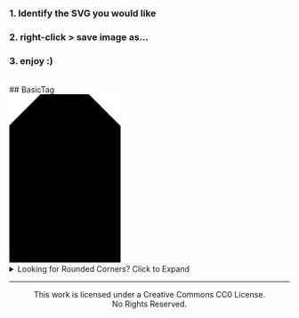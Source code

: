 ### 1. Identify the SVG you would like
### 2. right-click > save image as...
### 3. enjoy :)
<br />  
## BasicTag
<br />  
  <img src="https://raw.githubusercontent.com/allthebets/svghub/main/SVGs/BasicTag.svg" width="200">
<br />  
<details>
  <summary>
    Looking for Rounded Corners? Click to Expand
  </summary>
  BasicTag w/ 10px corner radius<br />  
  <img src="https://raw.githubusercontent.com/allthebets/svghub/main/SVGs/BasicTag_10px.svg" width="200">
<br />  
  BasicTag w/ 15px corner radius<br />  
  <img src="https://raw.githubusercontent.com/allthebets/svghub/main/SVGs/BasicTag_15px.svg" width="200">
<br />    
  BasicTag w/ 20px corner radius<br />  
  <img src="https://raw.githubusercontent.com/allthebets/svghub/main/SVGs/BasicTag_20px.svg" width="200">
<br />    
  BasicTag w/ 25px corner radius<br />  
  <img src="https://raw.githubusercontent.com/allthebets/svghub/main/SVGs/BasicTag_25px.svg" width="200">
<br />    
  BasicTag w/ 30px corner radius<br />  
  <img src="https://raw.githubusercontent.com/allthebets/svghub/main/SVGs/BasicTag_30px.svg" width="200">
<br />    
  BasicTag w/ 35px corner radius<br />  
  <img src="https://raw.githubusercontent.com/allthebets/svghub/main/SVGs/BasicTag_35px.svg" width="200">
<br />    
  BasicTag w/ 40px corner radius<br />  
  <img src="https://raw.githubusercontent.com/allthebets/svghub/main/SVGs/BasicTag_40px.svg" width="200">
<br />  
  BasicTag w/ 45px corner radius<br />  
  <img src="https://raw.githubusercontent.com/allthebets/svghub/main/SVGs/BasicTag_45px.svg" width="200">
<br />    
  BasicTag w/ 50px corner radius<br />  
  <img src="https://raw.githubusercontent.com/allthebets/svghub/main/SVGs/BasicTag_50px.svg" width="200">
</details>
<hr>
<p align="center">
  This work is licensed under a Creative Commons CC0 License.
<br />
  No Rights Reserved.
</p>
